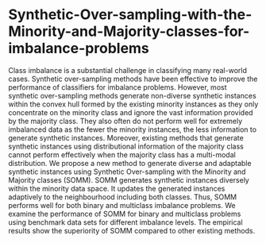 # Synthetic-Over-sampling-with-the-Minority-and-Majority-classes-for-imbalance-problems

Class imbalance is a substantial challenge in classifying many real-world cases. Synthetic over-sampling methods have been effective to improve the performance of classifiers for imbalance problems. However, most synthetic over-sampling methods generate non-diverse synthetic instances within the convex hull formed by the existing minority instances as they only concentrate on the minority class and ignore the vast information provided by the majority class. They also often do not perform well for extremely imbalanced data as the fewer the minority instances, the less information to generate synthetic instances. Moreover, existing methods that generate synthetic instances using distributional information of the majority class cannot perform effectively when the majority class has a multi-modal distribution. We propose a new method to generate diverse and adaptable synthetic instances using Synthetic Over-sampling with the Minority and Majority classes (SOMM). SOMM generates synthetic instances diversely within the minority data space. It updates the generated instances adaptively to the neighbourhood including both classes. Thus, SOMM performs well for both binary and multiclass imbalance problems. We examine the performance of SOMM for binary and multiclass problems using benchmark data sets for different imbalance levels. The empirical results show the superiority of SOMM compared to other existing methods.
